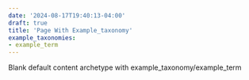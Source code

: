 ```yaml
---
date: '2024-08-17T19:40:13-04:00'
draft: true
title: 'Page With Example_taxonomy'
example_taxonomies: 
- example_term
---
```


Blank default content archetype with example_taxonomy/example_term
